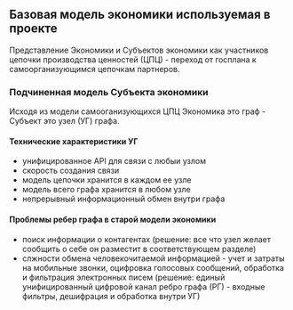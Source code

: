 ## Базовая модель экономики используемая в проекте

Представление Экономики и Субъектов экономики как участников цепочки производства ценностей (ЦПЦ) - переход от госплана к самоорганизующимся цепочкам партнеров.

### Подчиненная модель Субъекта экономики

Исходя из модели самооганизующихся ЦПЦ Экономика это граф - Субъект это узел (УГ) графа. 

#### Технические характеристики УГ

- унифицированное API для связи с любыи узлом
- скорость создания связи
- модель цепочки хранится в каждом ее узле
- модель всего графа хранится в любом узле
- непрерывный информационный обмен внутри графа

#### Проблемы ребер графа в старой модели экономики

- поиск информации о контагентах (решение: все что узел желает сообщить о себе он разместит в соответствующем разделе)
- слжности обмена человекочитаемой информацией - учет и затраты на мобильные звонки, оцифровка голосовых сообщений, обработка и фильтрация электронных писем (решение: единый унифицированный цифровой канал ребро графа (РГ)  - входные фильтры, дешифрация и обработка внутри УГ)